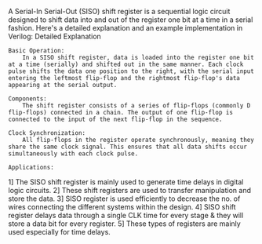 A Serial-In Serial-Out (SISO) shift register is a sequential logic circuit designed to shift data into and out of the register one bit at a time in a serial fashion. Here's a detailed explanation and an example implementation in Verilog:
Detailed Explanation

    Basic Operation:
        In a SISO shift register, data is loaded into the register one bit at a time (serially) and shifted out in the same manner. Each clock pulse shifts the data one position to the right, with the serial input entering the leftmost flip-flop and the rightmost flip-flop's data appearing at the serial output.

    Components:
        The shift register consists of a series of flip-flops (commonly D flip-flops) connected in a chain. The output of one flip-flop is connected to the input of the next flip-flop in the sequence.

    Clock Synchronization:
        All flip-flops in the register operate synchronously, meaning they share the same clock signal. This ensures that all data shifts occur simultaneously with each clock pulse.

    Applications:
   1] The SISO shift register is mainly used to generate time delays in digital logic circuits.
   2] These shift registers are used to transfer manipulation and store the data.
   3] SISO register is used efficiently to decrease the no. of wires connecting the different systems within the design.
   4] SISO shift register delays data through a single CLK time for every stage & they will store a data bit for every register.
   5] These types of registers are mainly used especially for time delays.
 
